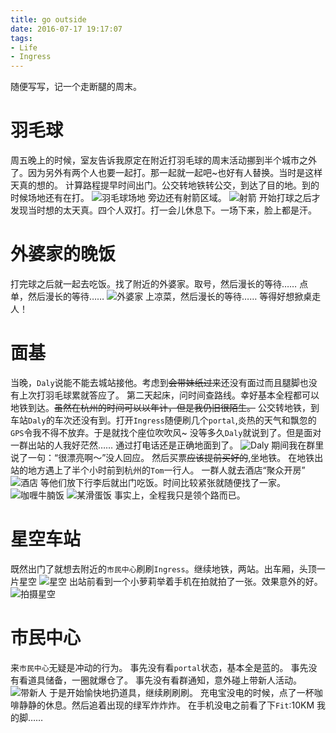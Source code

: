 ```yaml
---
title: go outside
date: 2016-07-17 19:17:07
tags:
- Life 
- Ingress
---
```

随便写写，记一个走断腿的周末。
<!-- more -->
# 羽毛球
周五晚上的时候，室友告诉我原定在附近打羽毛球的周末活动挪到半个城市之外了。因为另外有两个人也要一起打。那一起就一起吧~也好有人替换。当时是这样天真的想的。
计算路程提早时间出门。公交转地铁转公交，到达了目的地。到的时候场地还有在打。
![羽毛球场地](https://farm2.staticflickr.com/1913/45379633392_10281938a7_o_d.jpg)
旁边还有射箭区域。
![射箭](https://farm2.staticflickr.com/1977/44516195035_eb8d2a3aa6_o_d.jpg)
开始打球之后才发现当时想的太天真。四个人双打。打一会儿休息下。一场下来，脸上都是汗。

# 外婆家的晚饭
打完球之后就一起去吃饭。找了附近的外婆家。取号，然后漫长的等待……
点单，然后漫长的等待……
![外婆家](https://farm2.staticflickr.com/1978/45379632782_e45f679795_o_d.jpg)
上凉菜，然后漫长的等待……
等得好想掀桌走人！

# 面基
当晚，`Daly`说能不能去城站接他。考虑到~~会带妹纸过来~~还没有面过而且腿脚也没有上次打羽毛球累就答应了。
第二天起床，问时间查路线。幸好基本全程都可以地铁到达。~~虽然在杭州的时间可以以年计，但是我仍旧很陌生。~~
公交转地铁，到车站`Daly`的车次还没有到。打开`Ingress`随便刷几个`portal`,炎热的天气和飘忽的`GPS`令我不得不放弃。于是就找个座位吹吹风~
没等多久`Daly`就说到了。但是面对一群出站的人我好茫然……
通过打电话还是正确地面到了。
![Daly](https://farm2.staticflickr.com/1913/44516188665_8092ec1bc8_o_d.jpg)
期间我在群里说了一句：“很漂亮啊～”没人回应。
然后买票~~应该提前买好的~~,坐地铁。
在地铁出站的地方遇上了半个小时前到杭州的`Tom`一行人。
一群人就去酒店“聚众开房”
![酒店](https://farm2.staticflickr.com/1966/45379646412_58d1205858_o_d.jpg)
等他们放下行李后就出门吃饭。时间比较紧张就随便找了一家。
![咖喱牛腩饭](https://farm2.staticflickr.com/1922/45379623272_2f34257bde_o_d.jpg)
![某滑蛋饭](https://farm2.staticflickr.com/1948/45379623502_c1465ff20d_o_d.jpg)
事实上，全程我只是领个路而已。

# 星空车站
既然出门了就想去附近的`市民中心`刷刷`Ingress`。继续地铁，两站。出车厢，头顶一片星空
![星空](https://farm2.staticflickr.com/1904/45431316041_8092ec1bc8_o_d.jpg)
出站前看到一个小萝莉举着手机在拍就拍了一张。效果意外的好。
![拍摄星空](https://farm2.staticflickr.com/1910/45431317121_b3d8ddfac2_o_d.jpg)

# 市民中心
来`市民中心`无疑是冲动的行为。
事先没有看`portal`状态，基本全是蓝的。
事先没有看道具储备，一圈就爆仓了。
事先没有看群通知，意外碰上带新人活动。
![带新人](https://farm2.staticflickr.com/1970/45379626322_688fec735b_o_d.jpg)
于是开始愉快地扔道具，继续刷刷刷。
充电宝没电的时候，点了一杯咖啡静静的休息。然后追着出现的绿军炸炸炸。
在手机没电之前看了下`Fit`:10KM
我的脚……





